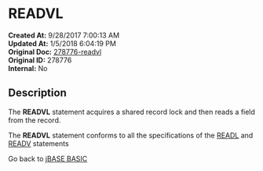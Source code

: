 # READVL

**Created At:** 9/28/2017 7:00:13 AM  
**Updated At:** 1/5/2018 6:04:19 PM  
**Original Doc:** [278776-readvl](https://docs.jbase.com/36868-jbase-basic/278776-readvl)  
**Original ID:** 278776  
**Internal:** No  

## Description

The **READVL** statement acquires a shared record lock and then reads a field from the record.

The **READVL** statement conforms to all the specifications of the [READL](./../readl) and [READV](./../readv) statements

Go back to [jBASE BASIC](./../README.md)
